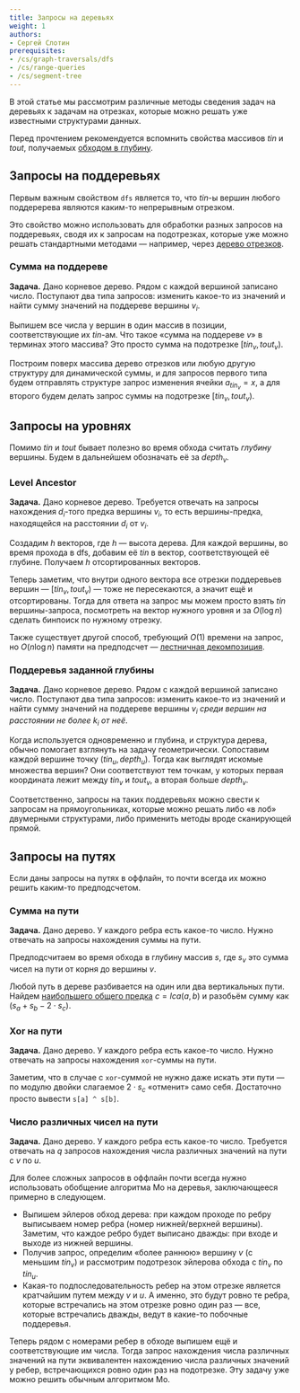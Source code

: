 ```yaml
---
title: Запросы на деревьях
weight: 1
authors:
- Сергей Слотин
prerequisites:
- /cs/graph-traversals/dfs
- /cs/range-queries
- /cs/segment-tree
---
```


В этой статье мы рассмотрим различные методы сведения задач на деревьях к задачам на отрезках, которые можно решать уже известными структурами данных.

Перед прочтением рекомендуется вспомнить свойства массивов $tin$ и $tout$, получаемых [обходом в глубину](/cs/graph-traversals/dfs).

## Запросы на поддеревьях

Первым важным свойством `dfs` является то, что $tin$-ы вершин любого поддеререва являются каким-то непрерывным отрезком.

Это свойство можно использовать для обработки разных запросов на поддеревьях, сводя их к запросам на подотрезках, которые уже можно решать стандартными методами — например, через [дерево отрезков](/cs/segment-tree).

### Сумма на поддереве

**Задача.** Дано корневое дерево. Рядом с каждой вершиной записано число. Поступают два типа запросов: изменить какое-то из значений и найти сумму значений на поддереве вершины $v_i$.

Выпишем все числа у вершин в один массив в позиции, соответствующие их $tin$-ам. Что такое «сумма на поддереве $v$» в терминах этого массива? Это просто сумма на подотрезке $[tin_v, tout_v)$.

Построим поверх массива дерево отрезков или любую другую структуру для динамической суммы, и для запросов первого типа будем отправлять структуре запрос изменения ячейки $a_{tin_v} = x$, а для второго будем делать запрос суммы на подотрезке $[tin_v, tout_v)$.

## Запросы на уровнях

Помимо $tin$ и $tout$ бывает полезно во время обхода считать *глубину* вершины. Будем в дальнейшем обозначать её за $depth_v$.

### Level Ancestor

**Задача.** Дано корневое дерево. Требуется отвечать на запросы нахождения $d_i$-того предка вершины $v_i$, то есть вершины-предка, находящейся на расстоянии $d_i$ от $v_i$.

Создадим $h$ векторов, где $h$ — высота дерева. Для каждой вершины, во время прохода в dfs, добавим её $tin$ в вектор, соответствующей её глубине. Получаем $h$ отсортированных векторов.

Теперь заметим, что внутри одного вектора все отрезки поддеревьев вершин — $[tin_v, tout_v)$ — тоже не пересекаются, а значит ещё и отсортированы. Тогда для ответа на запрос мы можем просто взять $tin$ вершины-запроса, посмотреть на вектор нужного уровня и за $O(\log n)$ сделать бинпоиск по нужному отрезку.

Также существует другой способ, требующий $O(1)$ времени на запрос, но $O(n \log n)$ памяти на предподсчет — [лестничная декомпозиция](https://neerc.ifmo.ru/wiki/index.php?title=Level_Ancestor_problem).

### Поддеревья заданной глубины

**Задача.** Дано корневое дерево. Рядом с каждой вершиной записано число. Поступают два типа запросов: изменить какое-то из значений и найти сумму значений на поддереве вершины $v_i$ *среди вершин на расстоянии не более $k_i$ от неё*.

Когда используется одновременно и глубина, и структура дерева, обычно помогает взглянуть на задачу геометрически. Сопоставим каждой вершине точку $(tin_u, depth_u)$. Тогда как выглядят искомые множества вершин? Они соответствуют тем точкам, у которых первая координата лежит между $tin_v$ и $tout_v$, а вторая больше $depth_v$.

Соответственно, запросы на таких поддеревьях можно свести к запросам на прямоугольниках, которые можно решать либо «в лоб» двумерными структурами, либо применить методы вроде сканирующей прямой.

## Запросы на путях

Если даны запросы на путях в оффлайн, то почти всегда их можно решить каким-то предподсчетом.

### Сумма на пути

**Задача.** Дано дерево. У каждого ребра есть какое-то число. Нужно отвечать на запросы нахождения суммы на пути.

Предподсчитаем во время обхода в глубину массив $s$, где $s_v$ это сумма чисел на пути от корня до вершины $v$.

Любой путь в дереве разбивается на один или два вертикальных пути. Найдем [наибольшего общего предка](../lca-rmq) $c = lca(a, b)$ и разобьём сумму как $(s_a + s_b - 2 \cdot s_c)$.

### Xor на пути

**Задача.** Дано дерево. У каждого ребра есть какое-то число. Нужно отвечать на запросы нахождения `xor`-суммы на пути.

Заметим, что в случае с `xor`-суммой не нужно даже искать эти пути — по модулю двойки слагаемое $2 \cdot s_c$ «отменит» само себя. Достаточно просто вывести `s[a] ^ s[b]`.

### Число различных чисел на пути

**Задача.** Дано дерево. У каждого ребра есть какое-то число. Требуется отвечать на $q$ запросов нахождения числа различных значений на пути с $v$ по $u$.

Для более сложных запросов в оффлайн почти всегда нужно использовать обобщение алгоритма Мо на деревья, заключающееся примерно в следующем.

- Выпишем эйлеров обход дерева: при каждом проходе по ребру выписываем номер ребра (номер нижней/верхней вершины). Заметим, что каждое ребро будет выписано дважды: при входе и выходе из нижней вершины.
- Получив запрос, определим «более раннюю» вершину $v$ (с меньшим $tin_v$) и рассмотрим подотрезок эйлерова обхода с $tin_v$ по $tin_u$.
- Какая-то подпоследовательность ребер на этом отрезке является кратчайшим путем между $v$ и $u$. А именно, это будут ровно те ребра, которые встречались на этом отрезке ровно один раз — все, которые встречались дважды, ведут в какие-то побочные поддеревья.

Теперь рядом с номерами ребер в обходе выпишем ещё и соответствующие им числа. Тогда запрос нахождения числа различных значений на пути эквивалентен нахождению числа различных значений у ребер, встречающихся ровно один раз на подотрезке. Эту задачу уже можно решить обычным алгоритмом Мо.
